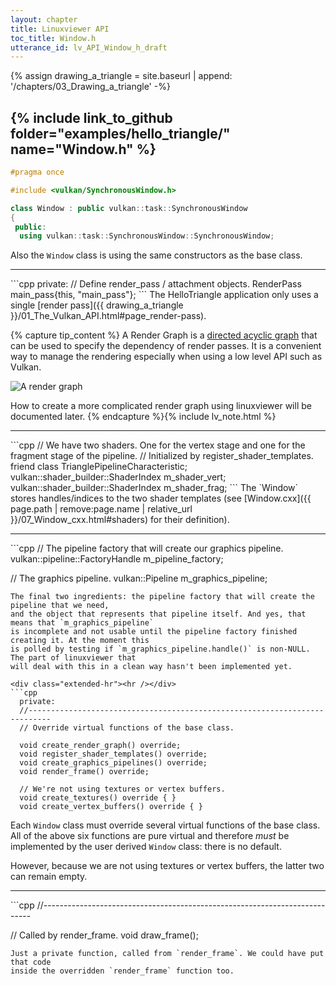 ```yaml
---
layout: chapter
title: Linuxviewer API
toc_title: Window.h
utterance_id: lv_API_Window_h_draft
---
```

{% assign drawing_a_triangle = site.baseurl | append: '/chapters/03_Drawing_a_triangle' -%}

## {% include link_to_github folder="examples/hello_triangle/" name="Window.h" %}

```cpp
#pragma once

#include <vulkan/SynchronousWindow.h>

class Window : public vulkan::task::SynchronousWindow
{
 public:
  using vulkan::task::SynchronousWindow::SynchronousWindow;
```
Also the `Window` class is using the same constructors as the base class.

<div class="extended-hr"><hr /></div>
```cpp
 private:
  // Define render_pass / attachment objects.
  RenderPass  main_pass{this, "main_pass"};
```
The HelloTriangle application only uses a single
[render pass]({{ drawing_a_triangle }}/01_The_Vulkan_API.html#page_render-pass).

{% capture tip_content %}
A Render Graph is a [directed acyclic graph](http://simonstechblog.blogspot.com/2019/07/render-graph.html)
that can be used to specify the dependency of render passes.
It is a convenient way to manage the rendering especially when using a low level API such as Vulkan.

<img src="{{ '/assets/render_graph.png' | relative_url }}" alt="A render graph" id="img_render_graph" />

How to create a more complicated render graph using linuxviewer will be documented later.
{% endcapture %}{% include lv_note.html %}

<div class="extended-hr"><hr /></div>
```cpp
  // We have two shaders. One for the vertex stage and one for the fragment stage of the pipeline.
  // Initialized by register_shader_templates.
  friend class TrianglePipelineCharacteristic;
  vulkan::shader_builder::ShaderIndex m_shader_vert;
  vulkan::shader_builder::ShaderIndex m_shader_frag;
```
The `Window` stores handles/indices to the two shader templates
(see [<span class="command">Window.cxx</span>]({{ page.path | remove:page.name | relative_url }}/07_Window_cxx.html#shaders)
for their definition).

<div class="extended-hr"><hr /></div>
```cpp
  // The pipeline factory that will create our graphics pipeline.
  vulkan::pipeline::FactoryHandle m_pipeline_factory;

  // The graphics pipeline.
  vulkan::Pipeline m_graphics_pipeline;
```
The final two ingredients: the pipeline factory that will create the pipeline that we need,
and the object that represents that pipeline itself. And yes, that means that `m_graphics_pipeline`
is incomplete and not usable until the pipeline factory finished creating it. At the moment this
is polled by testing if `m_graphics_pipeline.handle()` is non-NULL. The part of linuxviewer that
will deal with this in a clean way hasn't been implemented yet.

<div class="extended-hr"><hr /></div>
```cpp
  private:
  //---------------------------------------------------------------------------
  // Override virtual functions of the base class.

  void create_render_graph() override;
  void register_shader_templates() override;
  void create_graphics_pipelines() override;
  void render_frame() override;

  // We're not using textures or vertex buffers.
  void create_textures() override { }
  void create_vertex_buffers() override { }
```

Each `Window` class must override several virtual functions of the base class.
All of the above six functions are pure virtual and therefore *must* be implemented
by the user derived `Window` class: there is no default.

However, because we are not using textures or vertex buffers,
the latter two can remain empty.

<div class="extended-hr"><hr /></div>
```cpp
  //---------------------------------------------------------------------------

  // Called by render_frame.
  void draw_frame();
```
Just a private function, called from `render_frame`. We could have put that code
inside the overridden `render_frame` function too.
